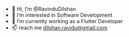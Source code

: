 - 👋 Hi, I’m @RavinduDilshan
- 👀 I’m interested in Software Development
- 🌱 I’m currently working as a Flutter Developer
- 📫 reach me dilshan.ravidu@gmail.com

<!---
RavinduDilshan/RavinduDilshan is a ✨ special ✨ repository because its `README.md` (this file) appears on your GitHub profile.
You can click the Preview link to take a look at your changes.
--->
